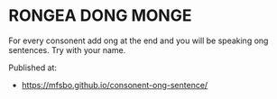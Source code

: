 # RONGEA DONG MONGE

For every consonent add ong at the end and you will be speaking ong sentences. Try with your name.

Published at:
- https://mfsbo.github.io/consonent-ong-sentence/

